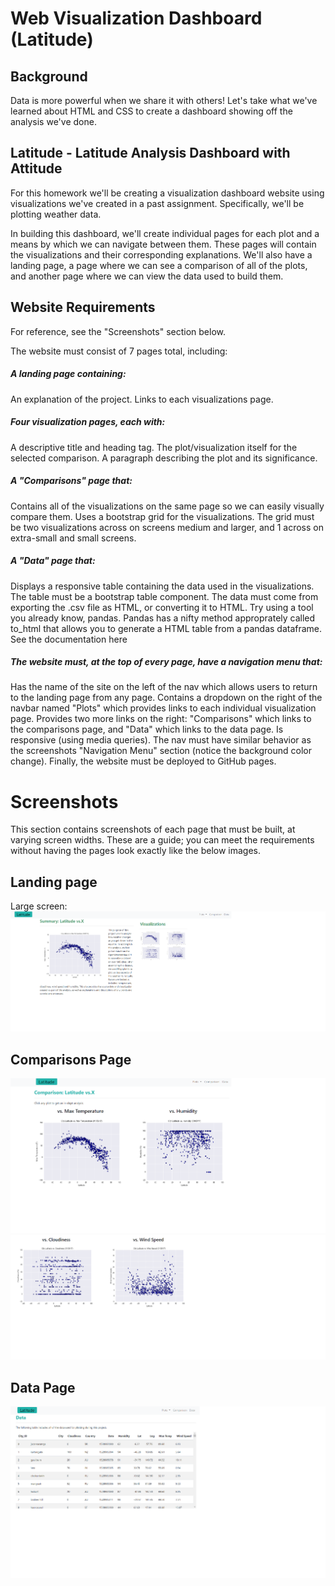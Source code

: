 # Web Visualization Dashboard (Latitude)
## Background
Data is more powerful when we share it with others! Let's take what we've learned about HTML and CSS to create a dashboard showing off the analysis we've done.

## Latitude - Latitude Analysis Dashboard with Attitude
For this homework we'll be creating a visualization dashboard website using visualizations we've created in a past assignment. Specifically, we'll be plotting weather data.

In building this dashboard, we'll create individual pages for each plot and a means by which we can navigate between them. These pages will contain the visualizations and their corresponding explanations. We'll also have a landing page, a page where we can see a comparison of all of the plots, and another page where we can view the data used to build them.

## Website Requirements
For reference, see the "Screenshots" section below.

The website must consist of 7 pages total, including:

##### A landing page containing:
  An explanation of the project.
  Links to each visualizations page.
##### Four visualization pages, each with:
  A descriptive title and heading tag.
  The plot/visualization itself for the selected comparison.
  A paragraph describing the plot and its significance.
##### A "Comparisons" page that:
  Contains all of the visualizations on the same page so we can easily visually compare them.
  Uses a bootstrap grid for the visualizations.
  The grid must be two visualizations across on screens medium and larger, and 1 across on extra-small and small screens.
##### A "Data" page that:
  Displays a responsive table containing the data used in the visualizations.
  The table must be a bootstrap table component.
  The data must come from exporting the .csv file as HTML, or converting it to HTML. Try using a tool you already know, pandas. Pandas has a nifty method approprately called     to_html that allows you to generate a HTML table from a pandas dataframe. See the documentation here
##### The website must, at the top of every page, have a navigation menu that:

  Has the name of the site on the left of the nav which allows users to return to the landing page from any page.
  Contains a dropdown on the right of the navbar named "Plots" which provides links to each individual visualization page.
  Provides two more links on the right: "Comparisons" which links to the comparisons page, and "Data" which links to the data page.
  Is responsive (using media queries). The nav must have similar behavior as the screenshots "Navigation Menu" section (notice the background color change).
  Finally, the website must be deployed to GitHub pages.

# Screenshots
This section contains screenshots of each page that must be built, at varying screen widths. These are a guide; you can meet the requirements without having the pages look exactly like the below images.

## Landing page
Large screen:
![web](web1.png)
## Comparisons Page
![web](web2.png)
![web](web3.png)
## Data Page
![web](web4.png)
